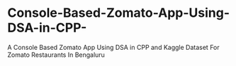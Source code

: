 # Console-Based-Zomato-App-Using-DSA-in-CPP-
A Console Based Zomato App Using DSA in CPP  and Kaggle Dataset For Zomato Restaurants In Bengaluru
